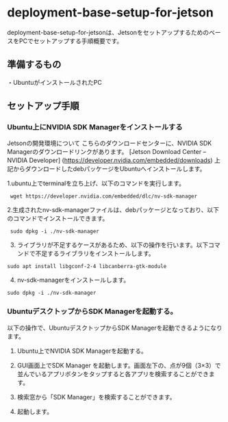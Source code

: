 # deployment-base-setup-for-jetson  
deployment-base-setup-for-jetsonは、JetsonをセットアップするためのベースをPCでセットアップする手順概要です。

## 準備するもの

・UbuntuがインストールされたPC

## セットアップ手順

### Ubuntu上にNVIDIA SDK Managerをインストールする
Jetsonの開発環境について
こちらのダウンロードセンターに、NVIDIA SDK Managerのダウンロードリンクがあります。
[Jetson Download Center – NVIDIA Developer] (https://developer.nvidia.com/embedded/downloads)
上記からダウンロードしたdebパッケージをUbuntuへインストールします。

1.ubuntu上でterminalを立ち上げ、以下のコマンドを実行します。

```
 wget https://developer.nvidia.com/embedded/dlc/nv-sdk-manager

```
2.生成されたnv-sdk-managerファイルは、debパッケージとなっており、以下のコマンドでインストールできます。
```
 sudo dpkg -i ./nv-sdk-manager
```
3.  ライブラリが不足するケースがあるため、以下の操作を行います。以下コマンドで不足するライブラリをインストールします。

```
sudo apt install libgconf-2-4 libcanberra-gtk-module
```

4.  nv-sdk-managerをインストールします。

```
sudo dpkg -i ./nv-sdk-manager
```

### UbuntuデスクトップからSDK Managerを起動する。
以下の操作で、UbuntuデスクトップからSDK Managerを起動できるようになります。

1.	Ubuntu上でNVIDIA SDK Managerを起動する。
   1. GUI画面上でSDK Manager を起動します。画面左下の、点が9個（3×3）で並んでいるアプリボタンをタップすると各アプリを検索することができます。

   2. 検索窓から「SDK Manager」を検索することができます。
   
   3. 起動します。
   
  